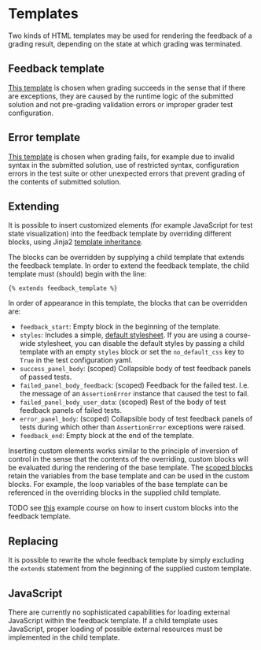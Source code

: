 # Templates


Two kinds of HTML templates may be used for rendering the feedback of a grading result, depending on the state at which grading was terminated.

## Feedback template

[This template](feedback_template.html) is chosen when grading succeeds in the sense that if there are exceptions, they are caused by the runtime logic of the submitted solution and not pre-grading validation errors or improper grader test configuration.


## Error template

[This template](error_template.html) is chosen when grading fails, for example due to invalid syntax in the submitted solution, use of restricted syntax, configuration errors in the test suite or other unexpected errors that prevent grading of the contents of submitted solution.


## Extending

It is possible to insert customized elements (for example JavaScript for test state visualization) into the feedback template by overriding different blocks, using Jinja2 [template inheritance](http://jinja.pocoo.org/docs/2.9/templates/#template-inheritance).

The blocks can be overridden by supplying a child template that extends the feedback template.
In order to extend the feedback template, the child template must (should) begin with the line:

`{% extends feedback_template %}`

In order of appearance in this template, the blocks that can be overridden are:

* `feedback_start`: Empty block in the beginning of the template.
* `styles`: Includes a simple, [default stylesheet](feedback.css). If you are using a course-wide stylesheet, you can disable the default styles by passing a child template with an empty `styles` block or set the `no_default_css` key to `True` in the test configuration yaml.
* `success_panel_body`: (scoped) Collapsible body of test feedback panels of passed tests.
* `failed_panel_body_feedback`:  (scoped) Feedback for the failed test. I.e. the message of an `AssertionError` instance that caused the test to fail.
* `failed_panel_body_user_data`:  (scoped) Rest of the body of test feedback panels of failed tests.
* `error_panel_body`:  (scoped) Collapsible body of test feedback panels of tests during which other than `AssertionError` exceptions were raised.
* `feedback_end`: Empty block at the end of the template.

Inserting custom elements works similar to the principle of inversion of control in the sense that the contents of the overriding, custom blocks will be evaluated during the rendering of the base template.
The [scoped blocks](http://jinja.pocoo.org/docs/2.9/templates/#block-nesting-and-scope) retain the variables from the base template and can be used in the custom blocks.
For example, the loop variables of the base template can be referenced in the overriding blocks in the supplied child template.

TODO see [this]() example course on how to insert custom blocks into the feedback template.

## Replacing

It is possible to rewrite the whole feedback template by simply excluding the `extends` statement from the beginning of the supplied custom template.

## JavaScript

There are currently no sophisticated capabilities for loading external JavaScript within the feedback template.
If a child template uses JavaScript, proper loading of possible external resources must be implemented in the child template.
